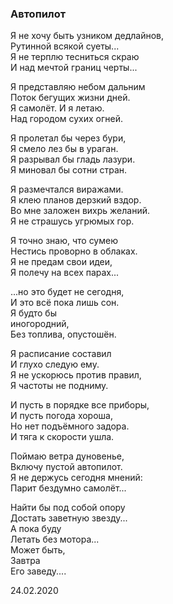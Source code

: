 ### Автопилот

Я не хочу быть узником дедлайнов,  
Рутинной всякой суеты...  
Я не терплю тесниться скраю  
И над мечтой границ черты...  
  
Я представляю небом дальним  
Поток бегущих жизни дней.  
Я самолёт. И я летаю.  
Над городом сухих огней.  
  
Я пролетал бы через бури,  
Я смело лез бы в ураган.  
Я разрывал бы гладь лазури.  
Я миновал бы сотни стран.  
  
Я размечтался виражами.  
Я клею планов дерзкий вздор.  
Во мне заложен вихрь желаний.  
Я не страшусь угрюмых гор.  
  
Я точно знаю, что сумею  
Нестись проворно в облаках.  
Я не предам свои идеи,  
Я полечу на всех парах...  
  
...но это будет не сегодня,  
И это всё пока лишь сон.  
Я будто бы   
  иногородний,  
Без топлива, опустошён.  
  
Я расписание составил  
И глухо следую ему.  
Я не ускорюсь против правил,  
Я частоты не подниму.  
  
И пусть в порядке все приборы,  
И пусть погода хороша,  
Но нет подъёмного задора.  
И тяга к скорости ушла.  
  
Поймаю ветра дуновенье,  
Включу пустой автопилот.  
Я не держусь сегодня мнений:  
Парит бездумно самолёт...  
  
Найти бы под собой опору  
Достать заветную звезду...  
А пока буду  
   Летать без мотора...  
Может быть,   
   Завтра   
       Его заведу....  
  
  
  
24.02.2020  

